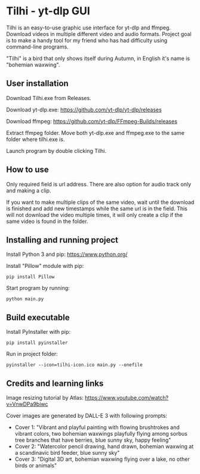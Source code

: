 # Tilhi - yt-dlp GUI

Tilhi is an easy-to-use graphic use interface for yt-dlp and ffmpeg. Download videos in multiple different video and audio formats. Project goal is to make a handy tool for my friend who has had difficulty using command-line programs.

"Tilhi" is a bird that only shows itself during Autumn, in English it's name is "bohemian waxwing".

## User installation

Download Tilhi.exe from Releases.

Download yt-dlp.exe: https://github.com/yt-dlp/yt-dlp/releases

Download ffmpeg: https://github.com/yt-dlp/FFmpeg-Builds/releases

Extract ffmpeg folder. Move both yt-dlp.exe and ffmpeg.exe to the same folder where tilhi.exe is.

Launch program by double clicking Tilhi.

## How to use

Only required field is url address. There are also option for audio track only and making a clip.

If you want to make multiple clips of the same video, wait until the download is finished and add new timestamps while the same url is in the field. This will not download the video multiple times, it will only create a clip if the same video is found in the folder.

## Installing and running project

Install Python 3 and pip: https://www.python.org/

Install "Pillow" module with pip:

```
pip install Pillow
```

Start program by running:

```
python main.py
```

## Build executable

Install PyInstaller with pip:

```
pip install pyinstaller
```

Run in project folder:

```
pyinstaller --icon=tilhi-icon.ico main.py --onefile
```

## Credits and learning links

Image resizing tutorial by Atlas: https://www.youtube.com/watch?v=VnwDPa9biwc

Cover images are generated by DALL-E 3 with following prompts:

- Cover 1: "Vibrant and playful painting with flowing brushtrokes and vibrant colors, two bohemian waxwings playfully flying among sorbus tree branches that have berries, blue sunny sky, happy feeling"
- Cover 2: "Watercolor pencil drawing, hand drawn, bohemian waxwing at a scandinavic bird feeder, blue sunny sky"
- Cover 3: "Digital 3D art, bohemian waxwing flying over a lake, no other birds or animals"

